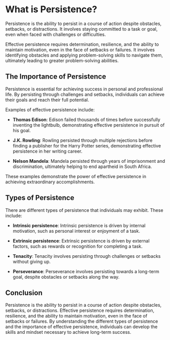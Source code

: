 What is Persistence?
==========================================================

Persistence is the ability to persist in a course of action despite obstacles, setbacks, or distractions. It involves staying committed to a task or goal, even when faced with challenges or difficulties.

Effective persistence requires determination, resilience, and the ability to maintain motivation, even in the face of setbacks or failures. It involves identifying obstacles and applying problem-solving skills to navigate them, ultimately leading to greater problem-solving abilities.

The Importance of Persistence
-----------------------------

Persistence is essential for achieving success in personal and professional life. By persisting through challenges and setbacks, individuals can achieve their goals and reach their full potential.

Examples of effective persistence include:

* **Thomas Edison**: Edison failed thousands of times before successfully inventing the lightbulb, demonstrating effective persistence in pursuit of his goal.

* **J.K. Rowling**: Rowling persisted through multiple rejections before finding a publisher for the Harry Potter series, demonstrating effective persistence in her writing career.

* **Nelson Mandela**: Mandela persisted through years of imprisonment and discrimination, ultimately helping to end apartheid in South Africa.

These examples demonstrate the power of effective persistence in achieving extraordinary accomplishments.

Types of Persistence
--------------------

There are different types of persistence that individuals may exhibit. These include:

* **Intrinsic persistence**: Intrinsic persistence is driven by internal motivation, such as personal interest or enjoyment of a task.

* **Extrinsic persistence**: Extrinsic persistence is driven by external factors, such as rewards or recognition for completing a task.

* **Tenacity**: Tenacity involves persisting through challenges or setbacks without giving up.

* **Perseverance**: Perseverance involves persisting towards a long-term goal, despite obstacles or setbacks along the way.

Conclusion
----------

Persistence is the ability to persist in a course of action despite obstacles, setbacks, or distractions. Effective persistence requires determination, resilience, and the ability to maintain motivation, even in the face of setbacks or failures. By understanding the different types of persistence and the importance of effective persistence, individuals can develop the skills and mindset necessary to achieve long-term success.
